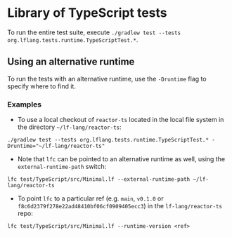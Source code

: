 # Library of TypeScript tests
To run the entire test suite, execute `./gradlew test --tests org.lflang.tests.runtime.TypeScriptTest.*`.

## Using an alternative runtime
To run the tests with an alternative runtime, use the `-Druntime` flag to specify where to find it.

### Examples
- To use a local checkout of `reactor-ts` located in the local file system in the directory `~/lf-lang/reactor-ts`:
```
./gradlew test --tests org.lflang.tests.runtime.TypeScriptTest.* -Druntime="~/lf-lang/reactor-ts"
```
- Note that `lfc` can be pointed to an alternative runtime as well, using the `external-runtime-path` switch:
```
lfc test/TypeScript/src/Minimal.lf --external-runtime-path ~/lf-lang/reactor-ts
```
- To point `lfc` to a particular ref (e.g. `main`, `v0.1.0` or `f8c6d2379f278e22ad48410bf06cf0909405ecc3`) in the `lf-lang/reactor-ts` repo:
```
lfc test/TypeScript/src/Minimal.lf --runtime-version <ref>
```
